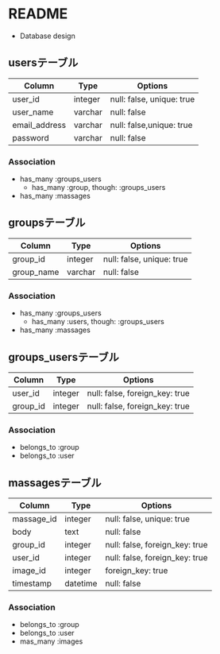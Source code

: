 # README

* Database design
## usersテーブル
  |Column|Type|Options|
  |------|----|-------|
  |user_id|integer|null: false, unique: true|
  |user_name|varchar|null: false|
  |email_address|varchar|null: false,unique: true|
  |password|varchar|null: false|

  ### Association
  - has_many :groups_users
    - has_many :group, though: :groups_users
  - has_many :massages

## groupsテーブル
  |Column|Type|Options|
  |------|----|-------|
  |group_id|integer|null: false, unique: true|
  |group_name|varchar|null: false|

  ### Association
  - has_many :groups_users
    - has_many :users, though: :groups_users
  - has_many :massages

## groups_usersテーブル
  |Column|Type|Options|
  |------|----|-------|
  |user_id|integer|null: false, foreign_key: true|
  |group_id|integer|null: false, foreign_key: true|

  ### Association
  - belongs_to :group
  - belongs_to :user

## massagesテーブル
  |Column|Type|Options|
  |------|----|-------|
  |massage_id|integer|null: false, unique: true|
  |body|text|null: false|
  |group_id|integer|null: false, foreign_key: true|
  |user_id|integer|null: false, foreign_key: true|
  |image_id|integer|foreign_key: true|
  |timestamp|datetime|null: false|

  ### Association
  - belongs_to :group
  - belongs_to :user
  - mas_many :images